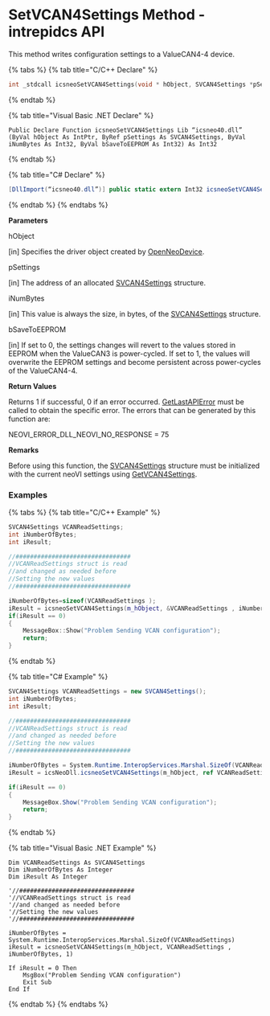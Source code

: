 # SetVCAN4Settings Method - intrepidcs API

This method writes configuration settings to a ValueCAN4-4 device.

{% tabs %}
{% tab title="C/C++ Declare" %}
```cpp
int _stdcall icsneoSetVCAN4Settings(void * hObject, SVCAN4Settings *pSettings, int iNumBytes, int bSaveToEEPROM);
```
{% endtab %}

{% tab title="Visual Basic .NET Declare" %}
```vbnet
Public Declare Function icsneoSetVCAN4Settings Lib “icsneo40.dll” (ByVal hObject As IntPtr, ByRef pSettings As SVCAN4Settings, ByVal iNumBytes As Int32, ByVal bSaveToEEPROM As Int32) As Int32
```
{% endtab %}

{% tab title="C# Declare" %}
```csharp
[DllImport(“icsneo40.dll”)] public static extern Int32 icsneoSetVCAN4Settings(IntPtr hObject, ref SVCAN4Settings pSettings, Int32 iNumBytes, Int32 bSaveToEEPROM);
```
{% endtab %}
{% endtabs %}

**Parameters**

hObject

\[in] Specifies the driver object created by [OpenNeoDevice](../../basic-functions-overview-intrepidcs-api/openneodevice-method-intrepidcs-api.md).

pSettings

\[in] The address of an allocated [SVCAN4Settings](../../structures-types-and-defines-overview-intrepidcs-api/setting-structures-overview-intrepidcs-api/svcan4settings-structure.md) structure.

iNumBytes

\[in] This value is always the size, in bytes, of the [SVCAN4Settings](../../structures-types-and-defines-overview-intrepidcs-api/setting-structures-overview-intrepidcs-api/svcan4settings-structure.md) structure.

bSaveToEEPROM

\[in] If set to 0, the settings changes will revert to the values stored in EEPROM when the ValueCAN3 is power-cycled. If set to 1, the values will overwrite the EEPROM settings and become persistent across power-cycles of the ValueCAN4-4.

**Return Values**

Returns 1 if successful, 0 if an error occurred. [GetLastAPIError](../../error-functions-overview-intrepidcs-api/getlastapierror-method-intrepidcs-api.md) must be called to obtain the specific error. The errors that can be generated by this function are:

NEOVI\_ERROR\_DLL\_NEOVI\_NO\_RESPONSE = 75

**Remarks**

Before using this function, the [SVCAN4Settings](../../structures-types-and-defines-overview-intrepidcs-api/setting-structures-overview-intrepidcs-api/svcan4settings-structure.md) structure must be initialized with the current neoVI settings using [GetVCAN4Settings](getvcan4settings-method-intrepidcs-api.md).

### Examples

{% tabs %}
{% tab title="C/C++ Example" %}
```cpp
SVCAN4Settings VCANReadSettings;
int iNumberOfBytes;
int iResult;

//################################
//VCANReadSettings struct is read
//and changed as needed before
//Setting the new values
//################################

iNumberOfBytes=sizeof(VCANReadSettings );
iResult = icsneoSetVCAN4Settings(m_hObject, &VCANReadSettings , iNumberOfBytes, 1);
if(iResult == 0)
{
    MessageBox::Show("Problem Sending VCAN configuration");
    return;
}
```
{% endtab %}

{% tab title="C# Example" %}
```csharp
SVCAN4Settings VCANReadSettings = new SVCAN4Settings();
int iNumberOfBytes;
int iResult;

//################################
//VCANReadSettings struct is read
//and changed as needed before
//Setting the new values
//################################

iNumberOfBytes = System.Runtime.InteropServices.Marshal.SizeOf(VCANReadSettings);
iResult = icsNeoDll.icsneoSetVCAN4Settings(m_hObject, ref VCANReadSettings , iNumberOfBytes, 1);

if(iResult == 0)
{
    MessageBox.Show("Problem Sending VCAN configuration");
    return;
}
```
{% endtab %}

{% tab title="Visual Basic .NET Example" %}
```vbnet
Dim VCANReadSettings As SVCAN4Settings
Dim iNumberOfBytes As Integer
Dim iResult As Integer

'//################################
'//VCANReadSettings struct is read
'//and changed as needed before
'//Setting the new values
'//################################

iNumberOfBytes = System.Runtime.InteropServices.Marshal.SizeOf(VCANReadSettings)
iResult = icsneoSetVCAN4Settings(m_hObject, VCANReadSettings , iNumberOfBytes, 1)

If iResult = 0 Then
    MsgBox("Problem Sending VCAN configuration")
    Exit Sub
End If
```
{% endtab %}
{% endtabs %}
